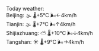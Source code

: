 Today weather:  
Beijing: 🌫  🌡️+5°C 🌬️←4km/h  
Tianjin: 🌫  🌡️+7°C 🌬️↑4km/h  
Shijiazhuang: ⛅️  🌡️+10°C 🌬️↓4km/h  
Tangshan: ☀️   🌡️+9°C 🌬️→4km/h  
